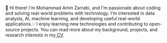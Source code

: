 👋 Hi there! I'm Mohammad Amin Zarrabi, and I'm passionate about coding and solving real-world problems with technology.
I'm interested in data analysis, AI, machine learning, and developing useful real-world applications.💡
I enjoy learning new technologies and contributing to open-source projects. You can read more about my background, projects, and research interests in my[ CV](https://github.com/user-attachments/files/19895482/Resume_MohammadAminZarrabi.pdf).
